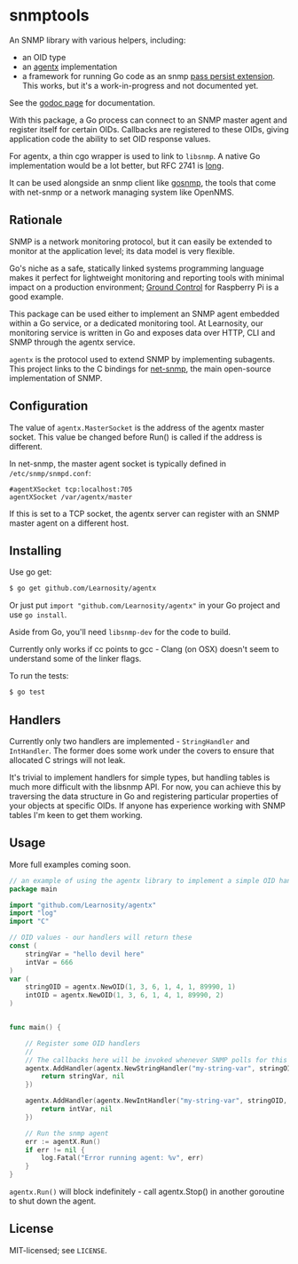 snmptools
=========

An SNMP library with various helpers, including:

* an OID type
* an [agentx](http://en.wikipedia.org/wiki/AgentX) implementation
* a framework for running Go code as an snmp [pass persist extension](http://www.net-snmp.org/wiki/index.php/Tut:Extending_snmpd_using_shell_scripts). This works, but it's a work-in-progress and not documented yet.

See the [godoc page](http://godoc.org/github.com/Learnosity/snmptools) for documentation.

With this package, a Go process can connect to an SNMP master agent and
register itself for certain OIDs. Callbacks are registered to these OIDs,
giving application code the ability to set OID response values.

For agentx, a thin cgo wrapper is used to link to `libsnmp`. A native Go
implementation would be a lot better, but RFC 2741 is
[long](http://tools.ietf.org/html/rfc2741#section-3.1).

It can be used alongside an snmp client like [gosnmp](https://github.com/alouca/gosnmp),
the tools that come with net-snmp or a network managing system like OpenNMS.

Rationale
---------

SNMP is a network monitoring protocol, but it can easily be extended to monitor
at the application level; its data model is very flexible.

Go's niche as a safe, statically linked systems programming language makes it
perfect for lightweight monitoring and reporting tools with minimal impact on a
production environment; [Ground Control](http://jondot.github.io/groundcontrol/)
for Raspberry Pi is a good example.

This package can be used either to implement an SNMP agent embedded within a Go
service, or a dedicated monitoring tool. At Learnosity, our monitoring service
is written in Go and exposes data over HTTP, CLI and SNMP through the agentx
service.

`agentx` is the protocol used to extend SNMP by implementing subagents. This
project links to the C bindings for [net-snmp](http://www.net-snmp.org/), the
main open-source implementation of SNMP.


Configuration
-------------

The value of `agentx.MasterSocket` is the address of the agentx master socket.
This value be changed before Run() is called if the address is different.


In net-snmp, the master agent socket is typically defined in `/etc/snmp/snmpd.conf`:

```
#agentXSocket tcp:localhost:705
agentXSocket /var/agentx/master
```

If this is set to a TCP socket, the agentx server can register with an SNMP
master agent on a different host.

Installing
--------

Use go get:

```bash
$ go get github.com/Learnosity/agentx
```

Or just put `import "github.com/Learnosity/agentx"` in your Go project and use
`go install`.

Aside from Go, you'll need `libsnmp-dev` for the code to build.

Currently only works if cc points to gcc - Clang (on OSX) doesn't seem to
understand some of the linker flags.

To run the tests:

```bash
$ go test
```

Handlers
--------

Currently only two handlers are implemented - `StringHandler` and `IntHandler`.
The former does some work under the covers to ensure that allocated C strings
will not leak.

It's trivial to implement handlers for simple types, but handling tables is
much more difficult with the libsnmp API. For now, you can achieve this by
traversing the data structure in Go and registering particular properties of
your objects at specific OIDs. If anyone has experience working with SNMP
tables I'm keen to get them working.

Usage
-----

More full examples coming soon.

```go
// an example of using the agentx library to implement a simple OID handler
package main

import "github.com/Learnosity/agentx"
import "log"
import "C"

// OID values - our handlers will return these
const (
	stringVar = "hello devil here"
	intVar = 666
)
var (
	stringOID = agentx.NewOID(1, 3, 6, 1, 4, 1, 89990, 1)
	intOID = agentx.NewOID(1, 3, 6, 1, 4, 1, 89990, 2)
)


func main() {

	// Register some OID handlers
	//
	// The callbacks here will be invoked whenever SNMP polls for this OID.
	agentx.AddHandler(agentx.NewStringHandler("my-string-var", stringOID, func(req *C.netsnmp_request_info) (string, error) {
		return stringVar, nil
	})

	agentx.AddHandler(agentx.NewIntHandler("my-string-var", stringOID, func(req *C.netsnmp_request_info) (int, error) {
		return intVar, nil
	})

	// Run the snmp agent
	err := agentX.Run()
	if err != nil {
		log.Fatal("Error running agent: %v", err)
	}
}

```

`agentx.Run()` will block indefinitely - call agentx.Stop() in another
goroutine to shut down the agent.

License
-------

MIT-licensed; see `LICENSE`.
